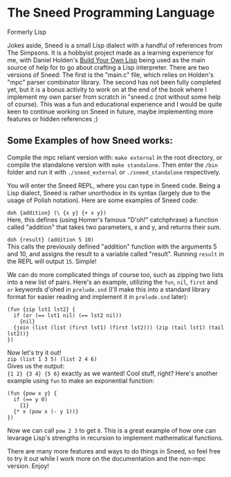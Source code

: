 # The Sneed Programming Language
Formerly Lisp

Jokes aside, Sneed is a small Lisp dialect with a handful of references
from The Simpsons. It is a hobbyist project made as a learning experience for me, with
Daniel Holden's [Build Your Own Lisp](https://buildyourownlisp.com/) being used as the main source of help
for to go about crafting a Lisp interpreter. There are two versions of Sneed:
The first is the "main.c" file, which relies on Holden's "mpc" parser combinator library.
The second has not been fully completed yet, but it is a bonus activity to work on at the end of the book where
I implement my own parser from scratch in "sneed.c (not without some help of course). This was a fun and educational experience
and I would be quite keen to continue working on Sneed in future, maybe implementing more features or hidden references ;)

## Some Examples of how Sneed works:
Compile the mpc reliant version with: `make external` in the root directory, or compile the standalone version with `make standalone`.
Then enter the `/bin` folder and run it with `./sneed_external` or `./sneed_standalone` respectively.

You will enter the Sneed REPL, where you can type in Sneed code. Being a Lisp dialect, Sneed
is rather unorthodox in its syntax (largely due to the usage of Polish notation). Here are some examples of Sneed code:

`doh {addition} (\ {x y} {+ x y})`<br>
Here, this defines (using Homer's famous "D'oh!" catchphrase) a function called "addition" that takes two parameters, x and y, and returns their sum.

`doh {result} (addition 5 10)`<br>
This calls the previously defined "addition" function with the arguments 5 and 10, and assigns the result to a variable called "result".
Running `result` in the REPL will output `15`. Simple!

We can do more complicated things of course too, such as zipping two lists into a new list of pairs. Here's an example, utilizing the `fun`, `nil`, `first` and `or` keywords d'ohed in `prelude.snd` (I'll make this into a standard library format for easier reading and implement it in `prelude.snd` later):
```
(fun {zip lst1 lst2} {
  if (or (== lst1 nil) (== lst2 nil))
    {nil}
  {join (list (list (first lst1) (first lst2))) (zip (tail lst1) (tail lst2))}
})
```
Now let's try it out!<br>
```zip (list 1 3 5) (list 2 4 6)```<br>
Gives us the output:<br>
`{1 2} {3 4} {5 6}` exactly as we wanted! Cool stuff, right?
Here's another example using `fun` to make an exponential function:
```
(fun {pow x y} {
  if (== y 0)
    {1}
  {* x (pow x (- y 1))}
})
```
Now we can call `pow 2 3` to get `8`. This is a great example of how one can levarage Lisp's strengths in recursion to 
implement mathematical functions.

There are many more features and ways to do things in Sneed, so feel free to try it out while I work more on the documentation and the
non-mpc version. Enjoy!
